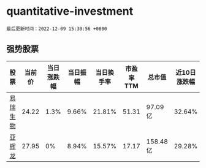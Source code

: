 # quantitative-investment

`最后更新时间：2022-12-09 15:30:56 +0800`

## 强势股票

|股票|当前价|当日涨跌幅|当日振幅|当日换手率|市盈率TTM|总市值|近10日涨跌幅|
|----|----|----|----|----|----|----|----|
|[易瑞生物](https://xueqiu.com/S/SZ300942)|24.22|1.3%|9.66%|21.81%|51.31|97.09亿|32.64%|
|[亚辉龙](https://xueqiu.com/S/SH688575)|27.95|0%|8.94%|15.57%|17.17|158.48亿|29.28%|
